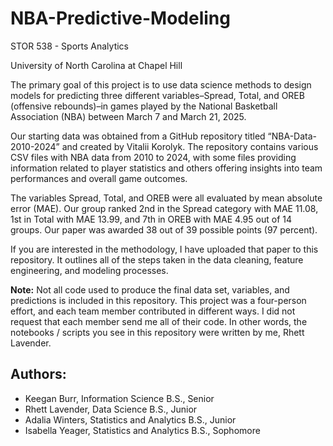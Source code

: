# NBA-Predictive-Modeling
STOR 538 - Sports Analytics

University of North Carolina at Chapel Hill

The primary goal of this project is to use data science methods to design models for 
predicting three different variables–Spread, Total, and OREB (offensive rebounds)–in games 
played by the National Basketball Association (NBA) between March 7 and March 21, 2025. 

Our starting data was obtained from a GitHub repository titled “NBA-Data-2010-2024” 
and created by Vitalii Korolyk. The repository contains various CSV files with NBA data from 
2010 to 2024, with some files providing information related to player statistics and others 
offering insights into team performances and overall game outcomes.

The variables Spread, Total, and OREB were all evaluated by mean absolute error (MAE). Our group ranked 2nd in the Spread category with MAE 11.08, 1st in Total with MAE 13.99, and 7th in OREB with MAE 4.95 out of 14 groups. Our paper was awarded 38 out of 39 possible points (97 percent).

If you are interested in the methodology, I have uploaded that paper to this repository. It outlines all of the steps taken in the data cleaning, feature engineering, and modeling processes.

**Note:** Not all code used to produce the final data set, variables, and predictions is included in this repository. This project was a four-person effort, and each team member contributed in different ways. I did not request that each member send me all of their code. In other words, the notebooks / scripts you see in this repository were written by me, Rhett Lavender.

## Authors:
- Keegan Burr, Information Science B.S., Senior 
- Rhett Lavender, Data Science B.S., Junior 
- Adalia Winters, Statistics and Analytics B.S., Junior 
- Isabella Yeager, Statistics and Analytics B.S., Sophomore
